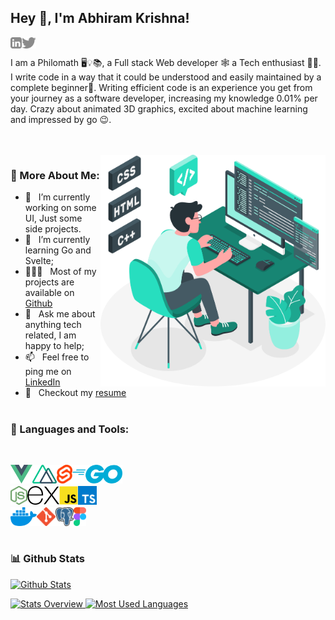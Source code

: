 ## Hey 👋, I'm Abhiram Krishna!

<a href='https://www.linkedin.com/in/abhiram-krishna/'><img align='left' alt="linkedin" src="https://github.com/AbhiramKrishnaM/AbhiramKrishnaM/blob/master/assets/linkedin.svg" height='18px'/></a>
<a href='https://twitter.com/AbhiramKrishnaM'><img align='left' alt="twitter" src="https://github.com/AbhiramKrishnaM/AbhiramKrishnaM/blob/master/assets/twitter.svg" height='18px'/></a>
<br/>

I am a Philomath 🖥️💡📚, a Full stack Web developer 🕸️ a Tech enthusiast 👨‍💻. I write code in a way that it could be understood and easily maintained by a complete beginner👶. Writing efficient code is an experience you get from your journey as a software developer, increasing my knowledge 0.01% per day. Crazy about animated 3D graphics, excited about machine learning and impressed by go 😉.

<br/>
<br/>

<img align="right" alt="SVG" src="https://github.com/AbhiramKrishnaM/AbhiramKrishnaM/blob/master/assets/coding.svg" width="360px" />
  
### 🧐 More About Me:

- 🔭 &nbsp; I’m currently working on some UI, Just some side projects.
- 🌱 &nbsp; I’m currently learning Go and Svelte;
- 👨🏻‍💻 &nbsp; Most of my projects are available on [Github](https://github.com/AbhiramKrishnaM?tab=repositories)
- 💬 &nbsp; Ask me about anything tech related, I am happy to help;
- 📫 &nbsp; Feel free to ping me on [LinkedIn](https://www.linkedin.com/in/abhiram-krishna/)
- 📝 &nbsp; Checkout my [resume](https://drive.google.com/file/d/1oNDNq2zxZLuMA9rGPxsGKGx_avlUA9yQ/view?usp=sharing)
  <br>
  <br>

### 🔨 Languages and Tools:

<br>

<a href="https://vuejs.org/" target="_blank"> <img align="left" src="https://github.com/AbhiramKrishnaM/AbhiramKrishnaM/blob/master/icons/vuejs.png" alt="pytorch" height="30px"/> </a>
<a href="https://nuxtjs.org/" target="_blank"> <img align="left" src="https://github.com/AbhiramKrishnaM/AbhiramKrishnaM/blob/master/icons/nuxtjs.png" alt="tensorflow" height="30px"/> </a>
<a href="https://svelte.dev/" target="_blank"><img align="left" alt="Python" height ="30px" src="https://github.com/AbhiramKrishnaM/AbhiramKrishnaM/blob/master/icons/svelte.png"></a>
<a href="https://go.dev/" target="_blank"> <img align="left" alt="Android" height ="30px" src="https://github.com/AbhiramKrishnaM/AbhiramKrishnaM/blob/master/icons/go.png"> </a>
<br>
<br>
<a href="https://nodejs.dev/" target="_blank"><img align="left" alt="Kotlin" height ="30px" src="https://github.com/AbhiramKrishnaM/AbhiramKrishnaM/blob/master/icons/node.png"></a>
<a href="https://expressjs.com/" target="_blank"><img align="left" alt="Java" height ="30px" src="https://github.com/AbhiramKrishnaM/AbhiramKrishnaM/blob/master/icons/express.png"></a>
<a href="https://developer.mozilla.org/en-US/docs/Web/JavaScript" target="_blank"> <img align="left" src="https://github.com/AbhiramKrishnaM/AbhiramKrishnaM/blob/master/icons/javascript.png" alt="firebase" height ="30px"/> </a>
<a href="https://www.typescriptlang.org/" target="_blank"> <img align="left" alt="JavaScript" height ="30px"  src="https://github.com/AbhiramKrishnaM/AbhiramKrishnaM/blob/master/icons/typescript.png"> </a>
<br>
<br>
<a href="https://www.docker.com/" target="_blank"><img align="left" alt="Typescirpt" height ="30px" src="https://github.com/AbhiramKrishnaM/AbhiramKrishnaM/blob/master/icons/docker.png"></a>
<a href="https://git-scm.com/" target="_blank"> <img align="left" alt="React" height ="30px" src="https://github.com/AbhiramKrishnaM/AbhiramKrishnaM/blob/master/icons/git.png"></a>
<a href="https://www.postgresql.org/" target="_blank"><img align="left" alt="Node.js" height ="30px" src="https://github.com/AbhiramKrishnaM/AbhiramKrishnaM/blob/master/icons/postgres.png"></a>
<a href="https://www.figma.com" target="_blank"> <img src="https://github.com/AbhiramKrishnaM/AbhiramKrishnaM/blob/master/icons/figma.png" align="left" alt="git" height='30px'/> </a>

<br>
<br>

### 📊 Github Stats

<a href='https://github.com/AbhiramKrishnaM/github-stats-transparent'>

![Github Stats](https://github-readme-stats.vercel.app/api?username=AbhiramKrishnaM&bg_color=30,e96443,904e95&title_color=fff&text_color=fff)
  
![Stats Overview](https://raw.githubusercontent.com/AbhiramKrishnaM/github-stats-transparent/output/generated/overview.svg)
![Most Used Languages](https://raw.githubusercontent.com/AbhiramKrishnaM/github-stats-transparent/output/generated/languages.svg)

</a>

<br>

<!-- ### 🛠️ My Projects

<a href="https://github.com/rahul-jha98/Artistify.ai" target="_blank"> <img alt="artistify" src="./projects/artistify.svg" height="68" align="left"> </a>
<a href="https://github.com/rahul-jha98/sheets-database" target="_blank"> <img alt="sheetsdatabase" src="./projects/sheetsdatabase.svg"  height="68" align="left"> </a>
<a href="https://github.com/rahul-jha98/README_icons" target="_blank"> <img alt="readmeicons" src="./projects/readmeicons.svg" height="68" align="left"> </a>
<a href="https://github.com/rahul-jha98/PasswordKeeper" target="_blank"> <img alt="passwordkeeper" src="./projects/passwordkeeper.svg" height="68" align="left"> </a> -->
